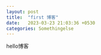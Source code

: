 ```yaml
---
layout: post
title:  "first 博客"
date:   2023-03-23 21:03:36 +0530
categories: Somethingelse
---
```

hello博客
